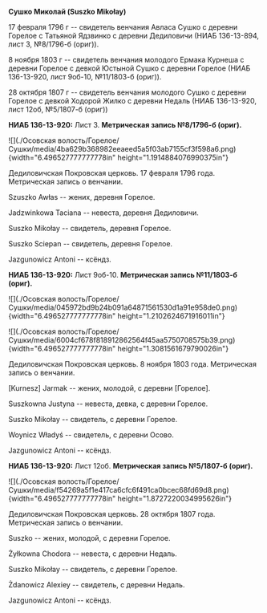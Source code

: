**Сушко Миколай (Suszko Mikołay)**

17 февраля 1796 г -- свидетель венчания Авласа Сушко с деревни Горелое с
Татьяной Ядзвинко с деревни Дедиловичи (НИАБ 136-13-894, лист 3,
№8/1796-б (ориг)).

8 ноября 1803 г -- свидетель венчания молодого Ермака Курнеша с деревни
Горелое с девкой Юстыной Сушко с деревни Горелое (НИАБ 136-13-920, лист
9об-10, №11/1803-б (ориг)).

28 октября 1807 г -- свидетель венчания молодого Сушко с деревни Горелое
с девкой Ходорой Жилко с деревни Недаль (НИАБ 136-13-920, лист 12об,
№5/1807-б (ориг))

**НИАБ 136-13-920:** Лист 3. **Метрическая запись №8/1796-б (ориг).**

![](./Осовская волость/Горелое/Сушки/media/4ba629b368982eeaeed5a5f03ab7155cf3f598a6.png){width="6.496527777777778in"
height="1.1914884076990375in"}

Дедиловичская Покровская церковь. 17 февраля 1796 года. Метрическая
запись о венчании.

Szuszko Awłas -- жених, деревня Горелое.

Jadzwinkowa Taciana -- невеста, деревня Дедиловичи.

Suszko Mikołay -- свидетель, деревня Горелое.

Suszko Sciepan -- свидетель, деревня Горелое.

Jazgunowicz Antoni -- ксёндз.

**НИАБ 136-13-920:** Лист 9об-10. **Метрическая запись №11/1803-б
(ориг).**

![](./Осовская волость/Горелое/Сушки/media/045972bd9b24b091a64871561530d1a91e958de0.png){width="6.496527777777778in"
height="1.2102624671916011in"}

![](./Осовская волость/Горелое/Сушки/media/6004cf678f818912862564f45aa5750708575b39.png){width="6.496527777777778in"
height="1.3081561679790026in"}

Дедиловичская Покровская церковь. 8 ноября 1803 года. Метрическая запись
о венчании.

\[Kurnesz\] Jarmak -- жених, молодой, с деревни \[Горелое\].

Suszkowna Justyna -- невеста, девка, с деревни Горелое.

Suszko Mikołay -- свидетель, с деревни Горелое.

Woynicz Władyś -- свидетель, с деревни Осовo.

Jazgunowicz Antoni -- ксёндз.

**НИАБ 136-13-920:** Лист 12об. **Метрическая запись №5/1807-б (ориг).**

![](./Осовская волость/Горелое/Сушки/media/f54269a5f1e417ca6cfc6f491ca0bcec68fd69d8.png){width="6.496527777777778in"
height="1.8727220034995626in"}

Дедиловичская Покровская церковь. 28 октября 1807 года. Метрическая
запись о венчании.

Suszko -- жених, молодой, с деревни Горелое.

Żyłkowna Chodora -- невеста, с деревни Недаль.

Suszko Mikołay -- свидетель, с деревни Горелое.

Żdanowicz Alexiey -- свидетель, с деревни Недаль.

Jazgunowicz Antoni -- ксёндз.
